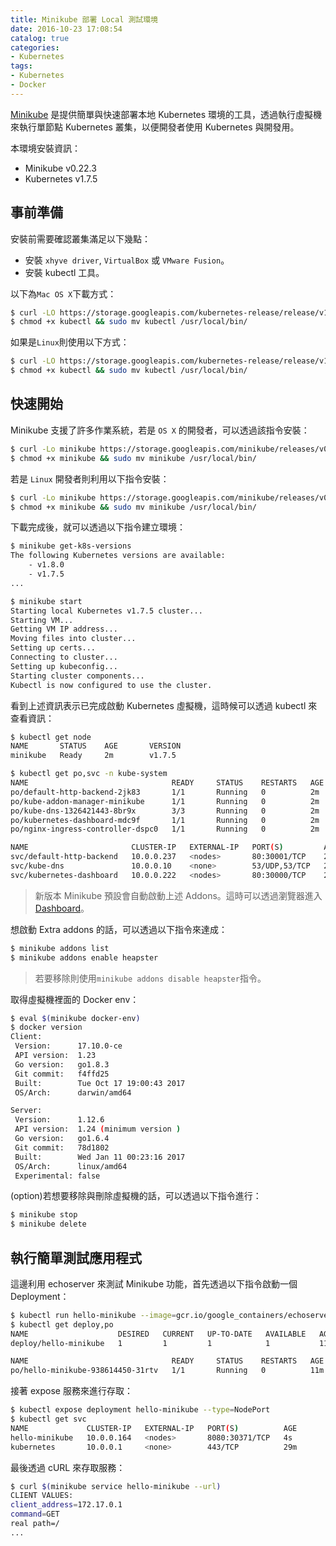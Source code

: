 ```yaml
---
title: Minikube 部署 Local 測試環境
date: 2016-10-23 17:08:54
catalog: true
categories:
- Kubernetes
tags:
- Kubernetes
- Docker
---
```

[Minikube](https://github.com/kubernetes/minikube) 是提供簡單與快速部署本地 Kubernetes 環境的工具，透過執行虛擬機來執行單節點 Kubernetes 叢集，以便開發者使用 Kubernetes 與開發用。

本環境安裝資訊：
* Minikube v0.22.3
* Kubernetes v1.7.5

<!--more-->

## 事前準備
安裝前需要確認叢集滿足以下幾點：
* 安裝 `xhyve driver`, `VirtualBox` 或 `VMware Fusion`。
* 安裝 kubectl 工具。

以下為`Mac OS X`下載方式：
```sh
$ curl -LO https://storage.googleapis.com/kubernetes-release/release/v1.7.5/bin/darwin/amd64/kubectl
$ chmod +x kubectl && sudo mv kubectl /usr/local/bin/
```

如果是`Linux`則使用以下方式：
```sh
$ curl -LO https://storage.googleapis.com/kubernetes-release/release/v1.7.5/bin/linux/amd64/kubectl
$ chmod +x kubectl && sudo mv kubectl /usr/local/bin/
```

## 快速開始
Minikube 支援了許多作業系統，若是 `OS X` 的開發者，可以透過該指令安裝：
```sh
$ curl -Lo minikube https://storage.googleapis.com/minikube/releases/v0.22.3/minikube-darwin-amd64
$ chmod +x minikube && sudo mv minikube /usr/local/bin/
```

若是 `Linux` 開發者則利用以下指令安裝：
```sh
$ curl -Lo minikube https://storage.googleapis.com/minikube/releases/v0.22.3/minikube-linux-amd64
$ chmod +x minikube && sudo mv minikube /usr/local/bin/
```

下載完成後，就可以透過以下指令建立環境：
```sh
$ minikube get-k8s-versions
The following Kubernetes versions are available:
	- v1.8.0
	- v1.7.5
...

$ minikube start
Starting local Kubernetes v1.7.5 cluster...
Starting VM...
Getting VM IP address...
Moving files into cluster...
Setting up certs...
Connecting to cluster...
Setting up kubeconfig...
Starting cluster components...
Kubectl is now configured to use the cluster.
```

看到上述資訊表示已完成啟動 Kubernetes 虛擬機，這時候可以透過 kubectl 來查看資訊：
```sh
$ kubectl get node
NAME       STATUS    AGE       VERSION
minikube   Ready     2m        v1.7.5

$ kubectl get po,svc -n kube-system
NAME                                READY     STATUS    RESTARTS   AGE
po/default-http-backend-2jk83       1/1       Running   0          2m
po/kube-addon-manager-minikube      1/1       Running   0          2m
po/kube-dns-1326421443-8br9x        3/3       Running   0          2m
po/kubernetes-dashboard-mdc9f       1/1       Running   0          2m
po/nginx-ingress-controller-dspc0   1/1       Running   0          2m

NAME                       CLUSTER-IP   EXTERNAL-IP   PORT(S)         AGE
svc/default-http-backend   10.0.0.237   <nodes>       80:30001/TCP    2m
svc/kube-dns               10.0.0.10    <none>        53/UDP,53/TCP   2m
svc/kubernetes-dashboard   10.0.0.222   <nodes>       80:30000/TCP    2m
```
> 新版本 Minikube 預設會自動啟動上述 Addons。這時可以透過瀏覽器進入 [Dashboard](http://192.168.99.100:30000/)。

想啟動 Extra addons 的話，可以透過以下指令來達成：
```sh
$ minikube addons list
$ minikube addons enable heapster
```
> 若要移除則使用`minikube addons disable heapster`指令。

取得虛擬機裡面的 Docker env：
```sh
$ eval $(minikube docker-env)
$ docker version
Client:
 Version:      17.10.0-ce
 API version:  1.23
 Go version:   go1.8.3
 Git commit:   f4ffd25
 Built:        Tue Oct 17 19:00:43 2017
 OS/Arch:      darwin/amd64

Server:
 Version:      1.12.6
 API version:  1.24 (minimum version )
 Go version:   go1.6.4
 Git commit:   78d1802
 Built:        Wed Jan 11 00:23:16 2017
 OS/Arch:      linux/amd64
 Experimental: false
```

(option)若想要移除與刪除虛擬機的話，可以透過以下指令進行：
```sh
$ minikube stop
$ minikube delete
```

## 執行簡單測試應用程式
這邊利用 echoserver 來測試 Minikube 功能，首先透過以下指令啟動一個 Deployment：
```sh
$ kubectl run hello-minikube --image=gcr.io/google_containers/echoserver:1.4 --port=8080
$ kubectl get deploy,po
NAME                    DESIRED   CURRENT   UP-TO-DATE   AVAILABLE   AGE
deploy/hello-minikube   1         1         1            1           11m

NAME                                READY     STATUS    RESTARTS   AGE
po/hello-minikube-938614450-31rtv   1/1       Running   0          11m
```

接著 expose 服務來進行存取：
```sh
$ kubectl expose deployment hello-minikube --type=NodePort
$ kubectl get svc
NAME             CLUSTER-IP   EXTERNAL-IP   PORT(S)          AGE
hello-minikube   10.0.0.164   <nodes>       8080:30371/TCP   4s
kubernetes       10.0.0.1     <none>        443/TCP          29m
```

最後透過 cURL 來存取服務：
```sh
$ curl $(minikube service hello-minikube --url)
CLIENT VALUES:
client_address=172.17.0.1
command=GET
real path=/
...
```
